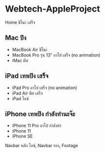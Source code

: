 # Webtech-AppleProject

Home ชิโนะ เสร็จ

## Mac ปิง

- MacBook Air ชิโนะ
- MacBook Pro รุ่น 13” อาโป เสร็จ (no animation)
- iMac ผีท

## iPad เทพปิง เสร็จ

- iPad Pro อาโป เสร็จ (no animation)
- iPad Air พีท เสร็จ
- iPad ไอซ์

## iPhone เทพปิง กำลังทำนะจ๊ะ

- iPhone 11 Pro อาโป กำลังทำ
- iPhone 11
- iPhone SE

Navbar หลัก ไอซ์, Navbar รอง, Footage
